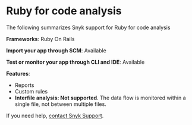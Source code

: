 # Ruby for code analysis

The following summarizes Snyk support for Ruby for code analysis

**Frameworks**: Ruby On Rails

**Import your app through SCM**: Available

**Test or monitor your app through CLI and IDE**: Available

**Features**:&#x20;

* Reports
* Custom rules
* **Interfile analysis: Not supported**. The data flow is monitored within a single file, not between multiple files.

If you need help, [contact Snyk Support](https://support.snyk.io/hc/en-us).
